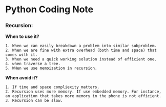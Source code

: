 # Python Coding Note

### Recursion:

**When to use it?**

    1. When we can easily breakdown a problem into similar subproblem. 
    2. When we are fine with extra overhead (both time and space) that comes with it.
    3. When we need a quick working solution instead of efficient one. 
    4. when traverse a tree. 
    5. WHen we use memoization in recursion. 

**When avoid it?**
    
    1. If time and space compliexity matters.
    2. Recursion uses more memory. If use embedded memory. For instance, an application that takes more memory in the phone is not efficient.
    3. Recursion can be slow. 


